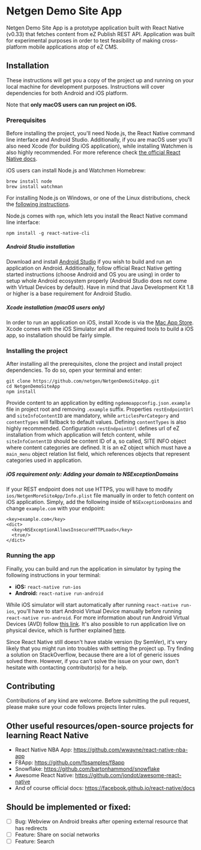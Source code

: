 # Netgen Demo Site App

Netgen Demo Site App is a prototype application built with React Native (v0.33) that fetches content from eZ Publish REST API. Application was built for experimental purposes in order to test feasibility of making cross-platform mobile applications atop of eZ CMS.

## Installation

These instructions will get you a copy of the project up and running on your local machine for development purposes. Instructions will cover dependencies for both Android and iOS platform.

Note that **only macOS users can run project on iOS.**

### Prerequisites

Before installing the project, you'll need Node.js, the React Native command line interface and Android Studio. Additionally, if you are macOS user you'll also need Xcode (for building iOS application), while installing Watchmen is also highly recommended. For more reference check [the official React Native docs](https://facebook.github.io/react-native/docs/getting-started.html#content).

iOS users can install Node.js and Watchmen Homebrew:
```
brew install node
brew install watchman
```

For installing Node.js on Windows, or one of the Linux distributions, check the [following instructions](https://nodejs.org/en/download/package-manager/).

Node.js comes with `npm`, which lets you install the React Native command line interface:
```
npm install -g react-native-cli
```
##### Android Studio installation

Download and install [Android Studio](https://developer.android.com/studio/install.html) if you wish to build and run an application on Android. Additionally, follow official React Native getting started instructions (choose Android and OS you are using) in order to setup whole Android ecosystem properly (Android Studio does not come with Virtual Devices by default). Have in mind that Java Development Kit 1.8 or higher is a base requirement for Android Studio.

##### Xcode installation (macOS users only)

In order to run an application on iOS, install Xcode is via the [Mac App Store](https://itunes.apple.com/us/app/xcode/id497799835). Xcode comes with the iOS Simulator and all the required tools to build a iOS app, so installation should be fairly simple.

### Installing the project

After installing all the prerequisites, clone the project and install project dependencies. To do so, open your terminal and enter:
```
git clone https://github.com/netgen/NetgenDemoSiteApp.git
cd NetgenDemoSiteApp
npm install
```

Provide content to an application by editing `ngdemoappconfig.json.example` file in project root and removing `.example` suffix. Properties `restEndpointUrl` and `siteInfoContentID` are mandatory, while `articlesPerCategory` and `contentTypes` will fallback to default values. Defining `contentTypes` is also highly recommended. Configuration `restEndpointUrl` defines url of eZ installation from which application will fetch content, while `siteInfoContentID` should be content ID of a, so called, SITE INFO object where content categories are defined. It is an eZ object which must have a `main_menu` object relation list field, which references objects that represent categories used in application.

##### iOS requirement only: Adding your domain to NSExceptionDomains
If your REST endpoint does not use HTTPS, you will have to modify `ios/NetgenMoreSiteApp/Info.plist` file manually in order to fetch content on iOS application. Simply, add the following inside of `NSExceptionDomains` and change `example.com` with your endpoint:
```
<key>example.com</key>
<dict>
  <key>NSExceptionAllowsInsecureHTTPLoads</key>
  <true/>
</dict>
```

### Running the app

Finally, you can build and run the application in simulator by typing the following instructions in your terminal:
* **iOS:** `react-native run-ios`
* **Android:** `react-native run-android`

While iOS simulator will start automatically after running `react-native run-ios`, you'll have to start Android Virtual Device manually before running `react-native run-android`. For more information about run Android Virtual Devices (AVD) follow [this link](https://developer.android.com/studio/run/managing-avds.html).
It's also possible to run application live on physical device, which is further explained [here](http://facebook.github.io/react-native/docs/running-on-device.html).

Since React Native still doesn't have stable version (by SemVer), it's very likely that you might run into troubles with setting the project up. Try finding a solution on StackOverflow, because there are a lot of generic issues solved there. However, if you can't solve the issue on your own, don't hesitate with contacting contributor(s) for a help.

## Contributing

Contributions of any kind are welcome. Before submitting the pull request, please make sure your code follows projects linter rules.

## Other useful resources/open-source projects for learning React Native
* React Native NBA App: https://github.com/wwayne/react-native-nba-app
* F8App: https://github.com/fbsamples/f8app
* Snowflake: https://github.com/bartonhammond/snowflake
* Awesome React Native: https://github.com/jondot/awesome-react-native
* And of course official docs: https://facebook.github.io/react-native/docs

## Should be implemented or fixed:
- [ ] Bug: Webview on Android breaks after opening external resource that has redirects
- [ ] Feature: Share on social networks
- [ ] Feature: Search
